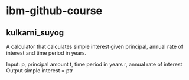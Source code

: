 # ibm-github-course

## kulkarni_suyog

A calculator that calculates simple interest given principal, annual rate of interest and time period in years.

Input: p, principal amount t, time period in years r, annual rate of interest Output simple interest = ptr
